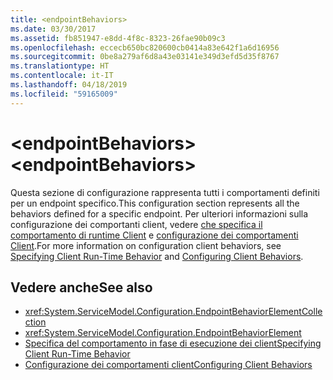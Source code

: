 ```yaml
---
title: <endpointBehaviors>
ms.date: 03/30/2017
ms.assetid: fb851947-e8dd-4f8c-8323-26fae90b09c3
ms.openlocfilehash: eccecb650bc820600cb0414a83e642f1a6d16956
ms.sourcegitcommit: 0be8a279af6d8a43e03141e349d3efd5d35f8767
ms.translationtype: HT
ms.contentlocale: it-IT
ms.lasthandoff: 04/18/2019
ms.locfileid: "59165009"
---
```

# <a name="endpointbehaviors"></a><span data-ttu-id="06196-101">\<endpointBehaviors></span><span class="sxs-lookup"><span data-stu-id="06196-101">\<endpointBehaviors></span></span>
<span data-ttu-id="06196-102">Questa sezione di configurazione rappresenta tutti i comportamenti definiti per un endpoint specifico.</span><span class="sxs-lookup"><span data-stu-id="06196-102">This configuration section represents all the behaviors defined for a specific endpoint.</span></span> <span data-ttu-id="06196-103">Per ulteriori informazioni sulla configurazione dei comportanti client, vedere [che specifica il comportamento di runtime Client](../../../../../docs/framework/wcf/specifying-client-run-time-behavior.md) e [configurazione dei comportamenti Client](../../../../../docs/framework/wcf/configuring-client-behaviors.md).</span><span class="sxs-lookup"><span data-stu-id="06196-103">For more information on configuration client behaviors, see [Specifying Client Run-Time Behavior](../../../../../docs/framework/wcf/specifying-client-run-time-behavior.md) and [Configuring Client Behaviors](../../../../../docs/framework/wcf/configuring-client-behaviors.md).</span></span>  
  
## <a name="see-also"></a><span data-ttu-id="06196-104">Vedere anche</span><span class="sxs-lookup"><span data-stu-id="06196-104">See also</span></span>

- <xref:System.ServiceModel.Configuration.EndpointBehaviorElementCollection>
- <xref:System.ServiceModel.Configuration.EndpointBehaviorElement>
- [<span data-ttu-id="06196-105">Specifica del comportamento in fase di esecuzione dei client</span><span class="sxs-lookup"><span data-stu-id="06196-105">Specifying Client Run-Time Behavior</span></span>](../../../../../docs/framework/wcf/specifying-client-run-time-behavior.md)
- [<span data-ttu-id="06196-106">Configurazione dei comportamenti client</span><span class="sxs-lookup"><span data-stu-id="06196-106">Configuring Client Behaviors</span></span>](../../../../../docs/framework/wcf/configuring-client-behaviors.md)
